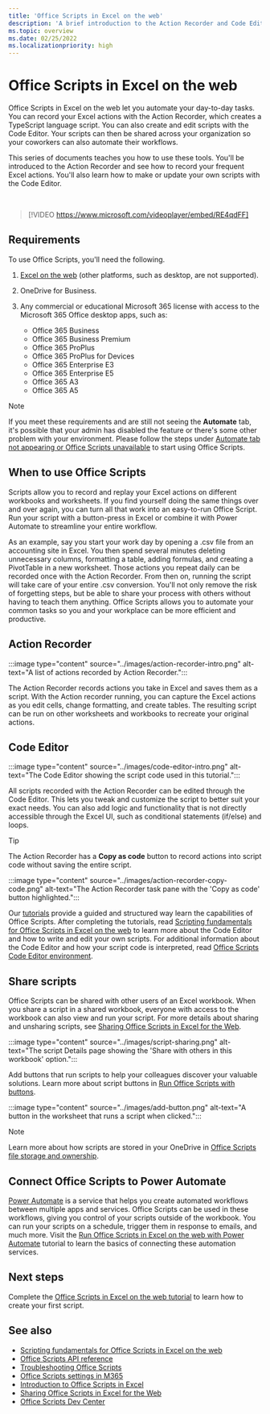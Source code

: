 ```yaml
---
title: 'Office Scripts in Excel on the web'
description: 'A brief introduction to the Action Recorder and Code Editor for Office Scripts.'
ms.topic: overview
ms.date: 02/25/2022
ms.localizationpriority: high
---
```


# Office Scripts in Excel on the web

Office Scripts in Excel on the web let you automate your day-to-day tasks. You can record your Excel actions with the Action Recorder, which creates a TypeScript language script. You can also create and edit scripts with the Code Editor. Your scripts can then be shared across your organization so your coworkers can also automate their workflows.

This series of documents teaches you how to use these tools. You'll be introduced to the Action Recorder and see how to record your frequent Excel actions. You'll also learn how to make or update your own scripts with the Code Editor.

<br>

> [!VIDEO https://www.microsoft.com/videoplayer/embed/RE4qdFF]

## Requirements

To use Office Scripts, you'll need the following.

1. [Excel on the web](https://www.office.com/launch/excel) (other platforms, such as desktop, are not supported).
1. OneDrive for Business.
1. Any commercial or educational Microsoft 365 license with access to the Microsoft 365 Office desktop apps, such as:

    - Office 365 Business
    - Office 365 Business Premium
    - Office 365 ProPlus
    - Office 365 ProPlus for Devices
    - Office 365 Enterprise E3
    - Office 365 Enterprise E5
    - Office 365 A3
    - Office 365 A5

> [!NOTE]
> If you meet these requirements and are still not seeing the **Automate** tab, it's possible that your admin has disabled the feature or there's some other problem with your environment. Please follow the steps under [Automate tab not appearing or Office Scripts unavailable](../testing/troubleshooting.md#automate-tab-not-appearing-or-office-scripts-unavailable) to start using Office Scripts.

## When to use Office Scripts

Scripts allow you to record and replay your Excel actions on different workbooks and worksheets. If you find yourself doing the same things over and over again, you can turn all that work into an easy-to-run Office Script. Run your script with a button-press in Excel or combine it with Power Automate to streamline your entire workflow.

As an example, say you start your work day by opening a .csv file from an accounting site in Excel. You then spend several minutes deleting unnecessary columns, formatting a table, adding formulas, and creating a PivotTable in a new worksheet. Those actions you repeat daily can be recorded once with the Action Recorder. From then on, running the script will take care of your entire .csv conversion. You'll not only remove the risk of forgetting steps, but be able to share your process with others without having to teach them anything. Office Scripts allows you to automate your common tasks so you and your workplace can be more efficient and productive.

## Action Recorder

:::image type="content" source="../images/action-recorder-intro.png" alt-text="A list of actions recorded by Action Recorder.":::

The Action Recorder records actions you take in Excel and saves them as a script. With the Action recorder running, you can capture the Excel actions as you edit cells, change formatting, and create tables. The resulting script can be run on other worksheets and workbooks to recreate your original actions.

## Code Editor

:::image type="content" source="../images/code-editor-intro.png" alt-text="The Code Editor showing the script code used in this tutorial.":::

All scripts recorded with the Action Recorder can be edited through the Code Editor. This lets you tweak and customize the script to better suit your exact needs. You can also add logic and functionality that is not directly accessible through the Excel UI, such as conditional statements (if/else) and loops.

> [!TIP]
> The Action Recorder has a **Copy as code** button to record actions into script code without saving the entire script.
>
> :::image type="content" source="../images/action-recorder-copy-code.png" alt-text="The Action Recorder task pane with the 'Copy as code' button highlighted.":::

Our [tutorials](../tutorials/excel-tutorial.md) provide a guided and structured way learn the capabilities of Office Scripts. After completing the tutorials, read [Scripting fundamentals for Office Scripts in Excel on the web](../develop/scripting-fundamentals.md) to learn more about the Code Editor and how to write and edit your own scripts. For additional information about the Code Editor and how your script code is interpreted, read [Office Scripts Code Editor environment](code-editor-environment.md).

## Share scripts

Office Scripts can be shared with other users of an Excel workbook. When you share a script in a shared workbook, everyone with access to the workbook can also view and run your script. For more details about sharing and unsharing scripts, see [Sharing Office Scripts in Excel for the Web](https://support.microsoft.com/office/226eddbc-3a44-4540-acfe-fccda3d1122b).

:::image type="content" source="../images/script-sharing.png" alt-text="The script Details page showing the 'Share with others in this workbook' option.":::

Add buttons that run scripts to help your colleagues discover your valuable solutions. Learn more about script buttons in [Run Office Scripts with buttons](../develop/script-buttons.md).

:::image type="content" source="../images/add-button.png" alt-text="A button in the worksheet that runs a script when clicked.":::

> [!NOTE]
> Learn more about how scripts are stored in your OneDrive in [Office Scripts file storage and ownership](script-storage.md).

## Connect Office Scripts to Power Automate

[Power Automate](https://flow.microsoft.com/) is a service that helps you create automated workflows between multiple apps and services. Office Scripts can be used in these workflows, giving you control of your scripts outside of the workbook. You can run your scripts on a schedule, trigger them in response to emails, and much more. Visit the [Run Office Scripts in Excel on the web with Power Automate](../tutorials/excel-power-automate-manual.md) tutorial to learn the basics of connecting these automation services.

## Next steps

Complete the [Office Scripts in Excel on the web tutorial](../tutorials/excel-tutorial.md) to learn how to create your first script.

## See also

- [Scripting fundamentals for Office Scripts in Excel on the web](../develop/scripting-fundamentals.md)
- [Office Scripts API reference](/javascript/api/office-scripts/overview)
- [Troubleshooting Office Scripts](../testing/troubleshooting.md)
- [Office Scripts settings in M365](https://support.office.com/article/office-scripts-settings-in-m365-19d3c51a-6ca2-40ab-978d-60fa49554dcf)
- [Introduction to Office Scripts in Excel](https://support.microsoft.com/office/9fbe283d-adb8-4f13-a75b-a81c6baf163a)
- [Sharing Office Scripts in Excel for the Web](https://support.microsoft.com/office/226eddbc-3a44-4540-acfe-fccda3d1122b)
- [Office Scripts Dev Center](https://developer.microsoft.com/office-scripts)
